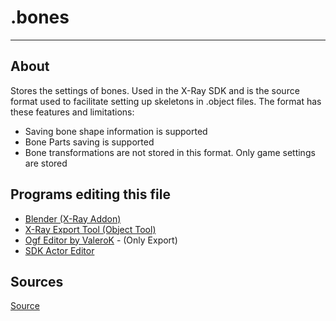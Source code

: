 # .bones

___

## About

Stores the settings of bones. Used in the X-Ray SDK and is the source format used to facilitate setting up skeletons in .object files. The format has these features and limitations:

- Saving bone shape information is supported
- Bone Parts saving is supported
- Bone transformations are not stored in this format. Only game settings are stored

## Programs editing this file

- [Blender (X-Ray Addon)](../../blender/index.html)
- [X-Ray Export Tool (Object Tool)](../../modding-tools-and-resources/modding-modding-tools/xray-export-tool.md)
- [Ogf Editor by ValeroK](../../modding-tools/ogf-editor-by-valerok.md) - (Only Export)
- [SDK Actor Editor](../../sdk/index.html)

## Sources

[Source](https://github.com/PavelBlend/blender-xray/wiki/Formats#bones)
